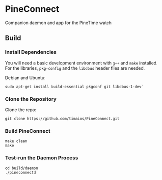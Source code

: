 # PineConnect
Companion daemon and app for the PineTime watch

## Build

### Install Dependencies

You will need a basic development environment with `g++` and `make` installed.
For the libraries, `pkg-config` and the `libdbus` header files are needed.

Debian and Ubuntu:
```
sudo apt-get install build-essential pkgconf git libdbus-1-dev`
```

### Clone the Repository

Clone the repo:
```
git clone https://github.com/timaios/PineConnect.git
```

### Build PineConnect

```
make clean
make
```

### Test-run the Daemon Process

```
cd build/daemon
./pineconnectd
```

